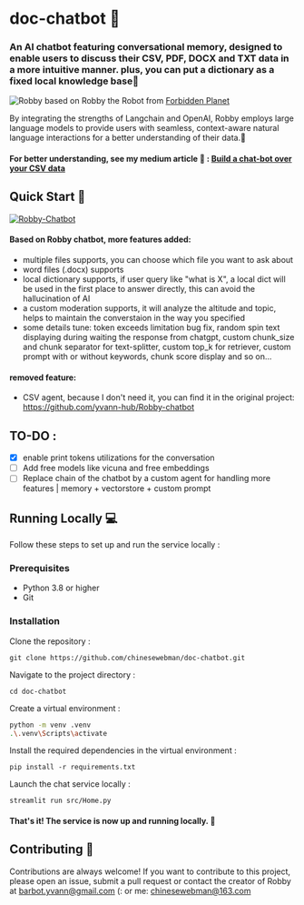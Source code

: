# doc-chatbot 🤖

### An AI chatbot featuring conversational memory, designed to enable users to discuss their CSV, PDF, DOCX and TXT data in a more intuitive manner. plus, you can put a dictionary as a fixed local knowledge base📄
![Robby](robby-pic.png)
based on Robby the Robot from [Forbidden Planet](https://youtu.be/bflfQN_YsTM)

By integrating the strengths of Langchain and OpenAI, Robby employs large language models to provide users with seamless, 
context-aware natural language interactions for a better understanding of their data.🧠
#### For better understanding, see my medium article 🖖 : [Build a chat-bot over your CSV data](https://medium.com/@yvann-hub/build-a-chatbot-on-your-csv-data-with-langchain-and-openai-ed121f85f0cd)
## Quick Start 🚀

[![Robby-Chatbot](https://img.shields.io/static/v1?label=Robby-Chatbot&message=Visit%20Website&color=ffffff&labelColor=ADD8E6&style=for-the-badge)](https://robby-chatbot.com)

#### Based on Robby chatbot, more features added:
- multiple files supports, you can choose which file you want to ask about
- word files (.docx) supports
- local dictionary supports, if user query like "what is X", a local dict will be used in the first place to answer directly, this can avoid the hallucination of AI
- a custom moderation supports, it will analyze the altitude and topic, helps to maintain the converstaion in the way you specified
- some details tune: token exceeds limitation bug fix, random spin text displaying during waiting the response from chatgpt, custom chunk_size and chunk separator for text-splitter, custom top_k for retriever, custom prompt with or without keywords, chunk score display and so on...

#### removed feature:
- CSV agent, because I don't need it, you can find it in the original project: https://github.com/yvann-hub/Robby-chatbot

## TO-DO :
- [x] enable print tokens utilizations for the conversation
- [ ] Add free models like vicuna and free embeddings
- [ ] Replace chain of the chatbot by a custom agent for handling more features | memory + vectorstore + custom prompt

## Running Locally 💻
Follow these steps to set up and run the service locally :

### Prerequisites
- Python 3.8 or higher
- Git

### Installation
Clone the repository :

`git clone https://github.com/chinesewebman/doc-chatbot.git`


Navigate to the project directory :

`cd doc-chatbot`


Create a virtual environment :
```bash
python -m venv .venv
.\.venv\Scripts\activate
```

Install the required dependencies in the virtual environment :

`pip install -r requirements.txt`


Launch the chat service locally :

`streamlit run src/Home.py`

#### That's it! The service is now up and running locally. 🤗

## Contributing 🙌
Contributions are always welcome! If you want to contribute to this project, please open an issue, submit a pull request or contact the creator of Robby at barbot.yvann@gmail.com (: or me: chinesewebman@163.com


